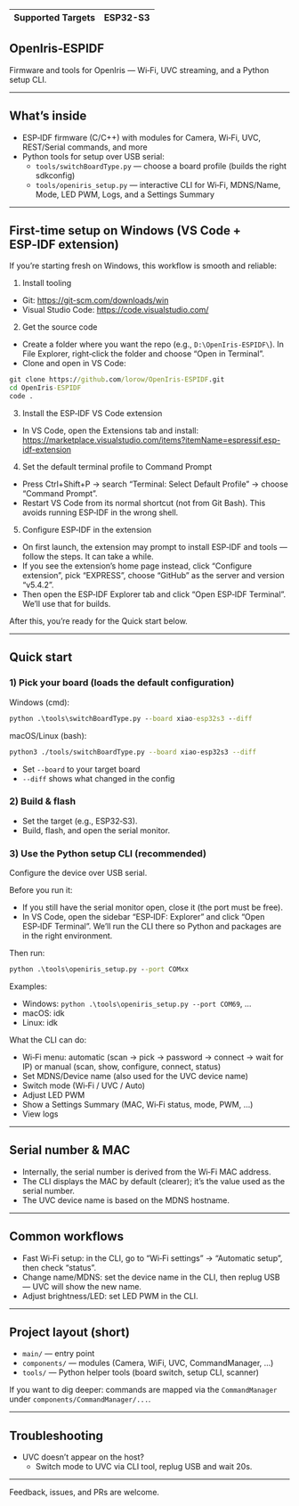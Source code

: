 | Supported Targets | ESP32-S3 |
| ----------------- | -------- |

## OpenIris-ESPIDF

Firmware and tools for OpenIris — Wi‑Fi, UVC streaming, and a Python setup CLI.

---

## What’s inside
- ESP‑IDF firmware (C/C++) with modules for Camera, Wi‑Fi, UVC, REST/Serial commands, and more
- Python tools for setup over USB serial:
  - `tools/switchBoardType.py` — choose a board profile (builds the right sdkconfig)
  - `tools/openiris_setup.py` — interactive CLI for Wi‑Fi, MDNS/Name, Mode, LED PWM, Logs, and a Settings Summary

---

## First-time setup on Windows (VS Code + ESP‑IDF extension)
If you’re starting fresh on Windows, this workflow is smooth and reliable:

1) Install tooling
- Git: https://git-scm.com/downloads/win
- Visual Studio Code: https://code.visualstudio.com/

2) Get the source code
- Create a folder where you want the repo (e.g., `D:\OpenIris-ESPIDF\`). In File Explorer, right‑click the folder and choose “Open in Terminal”.
- Clone and open in VS Code:
```cmd
git clone https://github.com/lorow/OpenIris-ESPIDF.git
cd OpenIris-ESPIDF
code .
```

3) Install the ESP‑IDF VS Code extension
- In VS Code, open the Extensions tab and install: https://marketplace.visualstudio.com/items?itemName=espressif.esp-idf-extension

4) Set the default terminal profile to Command Prompt
- Press Ctrl+Shift+P → search “Terminal: Select Default Profile” → choose “Command Prompt”.
- Restart VS Code from its normal shortcut (not from Git Bash). This avoids running ESP‑IDF in the wrong shell.

5) Configure ESP‑IDF in the extension
- On first launch, the extension may prompt to install ESP‑IDF and tools — follow the steps. It can take a while.
- If you see the extension’s home page instead, click “Configure extension”, pick “EXPRESS”, choose “GitHub” as the server and version “v5.4.2”.
- Then open the ESP‑IDF Explorer tab and click “Open ESP‑IDF Terminal”. We’ll use that for builds.

After this, you’re ready for the Quick start below.

---

## Quick start

### 1) Pick your board (loads the default configuration)
Windows (cmd):
```cmd
python .\tools\switchBoardType.py --board xiao-esp32s3 --diff
```
macOS/Linux (bash):
```bash
python3 ./tools/switchBoardType.py --board xiao-esp32s3 --diff
```
- Set `--board` to your target board
- `--diff` shows what changed in the config

### 2) Build & flash
- Set the target (e.g., ESP32‑S3).
- Build, flash, and open the serial monitor.

### 3) Use the Python setup CLI (recommended)
Configure the device over USB serial.

Before you run it:
- If you still have the serial monitor open, close it (the port must be free).
- In VS Code, open the sidebar “ESP‑IDF: Explorer” and click “Open ESP‑IDF Terminal”. We’ll run the CLI there so Python and packages are in the right environment.

Then run:
```cmd
python .\tools\openiris_setup.py --port COMxx
```
Examples:
- Windows: `python .\tools\openiris_setup.py --port COM69`, …
- macOS: idk
- Linux: idk

What the CLI can do:
- Wi‑Fi menu: automatic (scan → pick → password → connect → wait for IP) or manual (scan, show, configure, connect, status)
- Set MDNS/Device name (also used for the UVC device name)
- Switch mode (Wi‑Fi / UVC / Auto)
- Adjust LED PWM
- Show a Settings Summary (MAC, Wi‑Fi status, mode, PWM, …)
- View logs

---

## Serial number & MAC
- Internally, the serial number is derived from the Wi‑Fi MAC address.
- The CLI displays the MAC by default (clearer); it’s the value used as the serial number.
- The UVC device name is based on the MDNS hostname.

---

## Common workflows
- Fast Wi‑Fi setup: in the CLI, go to “Wi‑Fi settings” → “Automatic setup”, then check “status”.
- Change name/MDNS: set the device name in the CLI, then replug USB — UVC will show the new name.
- Adjust brightness/LED: set LED PWM in the CLI.

---

## Project layout (short)
- `main/` — entry point
- `components/` — modules (Camera, WiFi, UVC, CommandManager, …)
- `tools/` — Python helper tools (board switch, setup CLI, scanner)

If you want to dig deeper: commands are mapped via the `CommandManager` under `components/CommandManager/...`.

---

## Troubleshooting
- UVC doesn’t appear on the host?
  - Switch mode to UVC via CLI tool, replug USB and wait 20s.

---

Feedback, issues, and PRs are welcome.